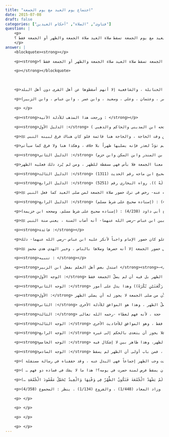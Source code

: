 ```yaml
---
title: "اجتماع يوم العيد مع يوم الجمعة"
date: 2015-07-08
draft: false
categories: ["فتاوى", "الصلاة", "أحكام العيدين"]
question: |
    <p>
    هل إذا اجتمع يوم العيد مع يوم الجمعة تسقط صلاة العيد صلاة الجمعة والظهر أو الجمعة فقط ؟
    </p>
answer: |
    <blockquote><strong></p>
    
    <p><strong>هل إذا اجتمع يوم العيد مع يوم الجمعة تسقط صلاة العيد صلاة الجمعة والظهر أو الجمعة فقط ؟</strong></p>
    
    <p></strong></blockquote>
    
    
    
    <p>اختلف العلماء –رحمهم الله تعالى- فيما إذا اجتمع يوم العيد مع يوم الجمعة ، فهل تسقط الجمعة عمن صلى العيد ؟ والراجح أنه يسقط حضور الجمعة عمن صلى العيد جماعة مع الإمام ، ويصلي من لم يحضر الجمعة الظهر ، وهو مذهب الحنابلة ، والشافعية إلا أنهم أسقطوها عن أهل القرى دون أهل البلد .</p>
    
    <p>قال ابن قدامة في المغني (3/242) : (وممن قال بسقوطها الشعبي ، والنخعي ، والأوزاعي ، وقيل : هذا مذهب عمر ، وعثمان ، وعلي ، وسعيد ، وابن عمر ، وابن عباس ، وابن الزبير) .</p>
    
    <p> </p>
    
    <p><strong>ورجحت هذا المذهب للأدلة الآتية : </strong></p>
    
    <p><strong>الدليل الأول :</strong> عَنْ إِيَاسِ بْنِ أَبِي رَمْلَةَ الشَّامِيِّ قَالَ : (( شَهِدْتُ مُعَاوِيَةَ بْنَ أَبِي سُفْيَانَ وَهُوَ يَسْأَلُ زَيْدَ بْنَ أَرْقَمَ قَالَ : أَشَهِدْتَ مَعَ رَسُولِ اللهِ ﷺ عِيدَيْنِ اجْتَمَعَا فِي يَوْمٍ ؟ قَالَ : نَعَمْ . قَالَ : فَكَيْفَ صَنَعَ ؟ قَالَ : صَلَّى الْعِيدَ ، ثُمَّ رَخَّصَ فِي الْجُمُعَةِ ، فَقَالَ : مَنْ شَاءَ أَنْ يُصَلِّيَ فَلْيُصَلِّ)). رواه أبو داود رقم الحديث (904) ، وابن ماجه رقم الحديث (1300) . وقال الشيخ الألباني في صحيح أبي داود (4/237) : (حديث صحيح ، وصححه ابن المديني والحاكم والذهبي )</p>
    
    <p>وجه الاستدلال : أن النبي ﷺ رخص في عدم حضور الجمعة ، ولم يفرق بين أهل القرى وغيرهم ، بل ظاهره أنه خطاب لأهل المدينة وغيرهم ، ولا يجوز تأخير البيان عن وقت الحاجة ، والحاجة هنا قائمة فلو كان هناك فرق لبينه النبي ﷺ .</p>
    
    <p>وأيضا ليس في الحديث أنه أسقط الظهر بل أسقط حضور صلاة الجمعة فقط ، وسقوط الجمعة لا يستلزم سقوط الظهر ، بل المعلوم أن الجمعة إذا لم تؤدّ لعذر فإنه يصليها ظهراً بلا خلاف ، وهكذا هنا ولا فرق كما سيأتي .</p>
    
    <p><strong>الدليل الثاني :</strong> عَنْ أَبِي هُرَيْرَةَ –رضي الله عنه- عَنْ رَسُولِ اللهِ ﷺ أَنَّهُ قَالَ : ((قَدِ اجْتَمَعَ فِي يَوْمِكُمْ هَذَا عِيدَانِ فَمَنْ شَاءَ أَجْزَأَهُ مِنَ الْجُمُعَةِ وَإِنَّا مُجَمِّعُونَ)) . رواه أبو داود رقم الحديث (1159) . وقال الشيخ الألباني في صحيح أبي داود (4/322) : (إسناده صحيح ، وكذا قال البيهقي والعسقلاني ، وقال الدارقطني: ” إسناد حسن ثابت “، وصححه أيضا ابن المنذر وابن السكن وابن حزم)</p>
    
    <p>وجه الاستدلال : أن النبي ﷺ بين أن من صلى العيد فقد أجزأه عن حضور صلاة الجمعة ، ولم يفرق بين أهل القرى وغيرهم ، وقوله : ((وَإِنَّا مُجَمِّعُونَ)) فيه دليل على أن الظهر لم تسقط ، لأنه لو سقطت لترك النبي ﷺ صلاة الجمعة ، فمعناه أن من أراد أن يصلي معنا الجمعة فلا بأس فهي مسقطة للظهر ، ومن لم يُرد ذلك فعليه الظهر .</p>
    
    <p><strong>الدليل الثالث :</strong> عَنْ ابْنِ عَبَّاسٍ –رضي الله عنهما- عَنْ رَسُولِ اللهِ ﷺ أَنَّهُ قَالَ : ((اجْتَمَعَ عِيدَانِ فِي يَوْمِكُمْ هَذَا فَمَنْ شَاءَ أَجْزَأَهُ مِنْ الْجُمُعَةِ وَإِنَّا مُجَمِّعُونَ إِنْ شَاءَ اللهُ )) . رواه ابن ماجه رقم الحديث (1301) . صحيح ابن ماجه رقم الحديث (1311)</p>
    
    <p><strong>الدليل الرابع :</strong> عن أَبي عُبَيْدٍ مَوْلَى ابْنِ أَزْهَرَ قَالَ : ((شَهِدْتُ الْعِيدَ مَعَ عُثْمَانَ بْنِ عَفَّانَ فَكَانَ ذَلِكَ يَوْمَ الْجُمُعَةِ ، فَصَلَّى قَبْلَ الْخُطْبَةِ ، ثُمَّ خَطَبَ فَقَالَ : يَا أَيُّهَا النَّاسُ إِنَّ هَذَا يَوْمٌ قَدْ اجْتَمَعَ لَكُمْ فِيهِ عِيدَانِ فَمَنْ أَحَبَّ أَنْ يَنْتَظِرَ الْجُمُعَةَ مِنْ أَهْلِ الْعَوَالِي فَلْيَنْتَظِرْ وَمَنْ أَحَبَّ أَنْ يَرْجِعَ فَقَدْ أَذِنْتُ لَهُ )). رواه البخاري رقم (5251)</p>
    
    <p>وجه الاستدلال : أن عثمان –رضي الله عنه- رخص في ترك حضور صلاة الجمعة لمن صلى العيد كما فعل النبي ﷺ .</p>
    
    <p><strong>الدليل الرابع :</strong> عَنْ عَطَاءِ بْنِ أَبِي رَبَاحٍ قَالَ : (( صَلَّى بِنَا ابْنُ الزُّبَيْرِ فِي يَوْمِ عِيدٍ فِي يَوْمِ جُمُعَةٍ أَوَّلَ النَّهَارِ ، ثُمَّ رُحْنَا إِلَى الْجُمُعَةِ فَلَمْ يَخْرُجْ إِلَيْنَا فَصَلَّيْنَا وُحْدَانًا ، وَكَانَ ابْنُ عَبَّاسٍ بِالطَّائِفِ فَلَمَّا قَدِمَ ذَكَرْنَا ذَلِكَ لَهُ فَقَالَ : أَصَابَ السُّنَّةَ)) . رواه أبو داود رقم الحديث (1073) . وقال الشيخ الألباني في صحيح أبي داود (4/322) : (إسناده صحيح على شرط مسلم)</p>
    
    <p>وعن عَطَاء قَالَ : (( اجْتَمَعَ يَوْمُ جُمُعَةٍ وَيَوْمُ فِطْرٍ عَلَى عَهْدِ ابْنِ الزُّبَيْرِ فَقَالَ : عِيدَانِ اجْتَمَعَا فِي يَوْمٍ وَاحِدٍ ، فَجَمَعَهُمَا جَمِيعًا فَصَلَّاهُمَا رَكْعَتَيْنِ بُكْرَةً لَمْ يَزِدْ عَلَيْهِمَا حَتَّى صَلَّى الْعَصْرَ)) . رواه أبو داود رقم الحديث (1074) . وقال الشيخ الألباني في صحيح أبي داود (4/238) : (إسناده صحيح على شرط مسلم، وصححه ابن خزيمة)</p>
    
    <p>وجه الاستدلال : أن ابن الزبير –رضي الله عنه- صلى العيد ، ثم لم يحضر لصلاة الجمعة ، فبين ابن عباس –رضي الله عنهما- أنه أصاب السنة ، يعني سنة النبي ﷺ .</p>
    
    <p><strong>فائدة :</strong></p>
    
    <p>في هذا الأثر دليل على استحباب حضور الإمام للجمعة يوم العيد ، ولا يجب عليه ذلك، وهو رواية عن الإمام أحمد وغيره ينظر : المغني (3/242) فإن ابن الزبير –رضي الله عنه- كان هو الإمام ولم يحضر ، وصوبه ابن عباس –رضي الله عنهما- فلو كان حضور الإمام واجباً لأنكر عليه ابن عباس –رضي الله عنهما- ذلك.</p>
    
    <p>إلا أنه ينبغي أن يعلم أنه إذا كان في تخلف الإمام عن الجمعة مفسدة فيجب عليه الحضور ، أو يعين غيره لينوب عنه ، فالنبي ﷺ رخص في حضور الجمعة إلا أنه حضرها وصلاها بالناس ، وخير الهدي هدي محمدٍ ﷺ .</p>
    
    <p><strong>تنبيه : </strong></p>
    
    <p><strong>استدل بعض أهل العلم بفعل ابن الزبير </strong><strong>–</strong><strong>رضي الله عنه- على سقوط الظهر أيضاً </strong>، وهذا الاستدلال مردود من وجوه :</p>
    
    <p><strong>الوجه الأول :</strong> ليس في أثر ابن الزبير –رضي الله عنه- أنه لم يصلّ الظهر بل فيه أن لم يصلّ الجمعة فقط .</p>
    
    <p><strong>الوجه الثاني :</strong> الأثر فيه : ((فَجَمَعَهُمَا جَمِيعًا فَصَلَّاهُمَا رَكْعَتَيْنِ بُكْرَةً)) وهذا يدل على أمور :</p>
    
    <p><strong>الأول :</strong> أنه جمع الجمعة إلى العيد وصلاهما ركعتين ، وهذا باطل قطعاً لأن صلاة الجمعة غير صلاة العيد ، فلا يصح جمعهما ، وأيضاً لو كان المراد بأنه جمع الجمعة إلى العيد فإنه يدل على أن حضور الجمعة لم يسقط إلا لمن نوى الجمع بين الجمعة والعيد ، وهذا باطل مخالف للأدلة السابقة ، فلو أن شخصاً صلى العيد مع الجماعة ولم ينو إليها الجمعة لم يجز له التخلف عن صلاة الجمعة ، وهذا عين الباطل ،  وأيضا جاء في نفس الأثر ((ثُمَّ رُحْنَا إِلَى الْجُمُعَةِ فَلَمْ يَخْرُجْ إِلَيْنَا فَصَلَّيْنَا وُحْدَانًا)) فلو كانت الجمعة جمعت مع العيد فكيف صلوا وحداناً الظهر ، لأن من صلى الجمعة لا يجوز له أن يصلي الظهر .</p>
    
    <p><strong>الثاني :</strong> أنه صلى العيد وجمع في نيته أنه لن يحضر الجمعة ، وأنه لن يصليها في هذا اليوم ، وليس في هذا أنه لم يصلّ الظهر ، وهذا هو الموافق للأدلة الأخرى .</p>
    
    <p><strong>الثالث :</strong> أن هذا فهم عطاء –رحمه الله تعالى- وليس بحجة ، ففهم عطاء من قول ابن الزبير –رضي الله عنه- : ((عِيدَانِ اجْتَمَعَا فِي يَوْمٍ وَاحِدٍ)) أنه جمع بين الجمعة والعيد وعليه فهذا مسقط للظهر ، ولهذا قال : ((فَجَمَعَهُمَا جَمِيعًا فَصَلَّاهُمَا رَكْعَتَيْنِ بُكْرَةً لَمْ يَزِدْ عَلَيْهِمَا حَتَّى صَلَّى الْعَصْرَ)) ، وليس في هذا حجة ، لأنه فهم لعطاء -رحمه الله تعالى- .</p>
    
    <p><strong>الوجه الثالث :</strong> أن قول ابن عباس –رضي الله عنهما- : ((أَصَابَ السُّنَّةَ)) في تركه حضور الجمعة ، وليس في ترك الظهر كما يدل السياق ، فلا دلالة فيه ، إذ لو كان المراد أنه أصاب السنة في تركه الجمعة والظهر لبينه ابن عباس –رضي الله عنهما- بقوله أو فعله ، ولأنكر على من صلى الظهر ممن كان في المسجد بأنهم ما أصابوا السنة لأن عطاء قال : ((ثُمَّ رُحْنَا إِلَى الْجُمُعَةِ فَلَمْ يَخْرُجْ إِلَيْنَا فَصَلَّيْنَا وُحْدَانًا)) ، فدل هذا على أنه أصاب السنة في تركه الجمعة فقط ، وهو الموافق للأحاديث الأخرى .</p>
    
    <p><strong>الوجه الرابع :</strong> أنه لو سلم جدلا أن ابن الزبير –رضي الله عنه-فعل ذلك ، وهذا في غاية البعد ، وليس في الأثر ما يدل عليه ، فإن غيره من الصحابة –رضي الله عنهم- خالفوه ، والأحاديث المرفوعة تؤيدهم ، فلم يثبت عن النبي ﷺ أن رخص في الظهر أو هو لم يصلها ، وإنما ثبت خلاف ذلك ، والذي رخص فيه النبي ﷺ هو حضور الجمعة فقط فلا يجوز أن يتعدى بالحكم إلى غيره .</p>
    
    <p><strong>الوجه الخامس :</strong> أن صلاة العيد مسقطة للاجتماع للجمعة ، ولا يدل ذلك على أن الاجتماع للجمعة إذا سقط سقطت الظهر ، فإن الجمعة إذا سقطت للعذر وجبت الظهر، وهذا ظاهر بين لا إشكال فيه .</p>
    
    <p><strong>الوجه السادس :</strong> أن النبي ﷺ صلى بأصحابه الجمعة في يوم العيد ، وقال: ((وَإِنَّا مُجَمِّعُونَ)) فهذا دليل ظاهر على أن الظهر لم تسقط ، لأن النبي ﷺ صلى الجمعة ليؤكد أن الجمعة لم تسقط وإنما سقط وجوب حضورها ، وهو الرخصة ، فإذا كانت الجمعة لم تسقط وإنما الرخصة في عدم حضورها فقط ، فمن باب أولى أن الظهر لم يسقط .</p>
    
    <p>قال الصنعاني سبل السلام (2/53)  : (ولا يخفى أن عطاءاً أخبر أنه لم يخرج ابن الزبير لصلاة الجمعة ، وليس ذلك بنص قاطع أنه لم يصل الظهر في منزله ، فالجزم بأن مذهب ابن الزبير سقوط صلاة الظهر في يوم الجمعة يكون عيداً على من صلى صلاة العيد لهذه الرواية غير صحيح لاحتمال أنه صلى الظهر في منزله ، بل في قول عطاء أنهم صلوا وحدانا أي الظهر ما يشعر بأنه لا قائل بسقوطه ، ولا يقال : أن مراده صلوا الجمعة وحدانا فإنها لا تصح إلا جماعة إجماعاً ، ثم القول بأن الأصل في يوم الجمعة صلاة الجمعة والظهر بدل عنها قول مرجوح بل الظهر هو الفرض الأصلي المفروض ليلة الإسراء والجمعة متأخر فرضها ، ثم إذا فاتت وجب الظهر إجماعاً فهي البدل عنه ، وقد حققناه في رسالة مستقلة ) .</p>
    
    <p>وقال ابن عبد البر التمهيد (10/270): (ليس في حديث ابن الزبير بيان أنه صلى مع صلاة العيد ركعتين للجمعة ، وأي الأمرين كان فإن ذلك أمر متروك مهجور ، وإن كان لم يصل مع صلاة العيد غيرها حتى العصر فإن الأصول كلّها تشهد بفساد هذا القول لأن الفرضين إذا اجتمعا في فرض واحد لم يسقط أحدهما ، فكيف أن يسقط فرض لسنة حضرت في يومه؟! هذا ما لا يشك في فساده ذو فهم … ) .</p>
    
    <p>وقال شيخ الإسلام ابن تيمية مجموع الفتاوى (24/210) : (الصَّحِيحُ أَنَّ مَنْ شَهِدَ الْعِيدَ سَقَطَتْ عَنْهُ الْجُمُعَةُ لَكِنْ عَلَى الْإِمَامِ أَنْ يُقِيمَ الْجُمُعَةَ لِيَشْهَدَهَا مَنْ شَاءَ شُهُودَهَا وَمَنْ لَمْ يَشْهَدْ الْعِيدَ . وَهَذَا هُوَ الْمَأْثُورُ عَنْ النَّبِيِّ ﷺ وَأَصْحَابِهِ : كَعُمَرِ وَعُثْمَانَ وَابْنِ مَسْعُودٍ وَابْنِ عَبَّاسٍ وَابْنِ الزُّبَيْرِ وَغَيْرِهِمْ . وَلَا يُعْرَفُ عَنْ الصَّحَابَةِ فِي ذَلِكَ خِلَافٌ … وَأَيْضًا فَإِنَّهُ إذَا شَهِدَ الْعِيدَ حَصَلَ مَقْصُودُ الِاجْتِمَاعِ ، ثُمَّ إنَّهُ يُصَلِّي الظُّهْرَ إذَا لَمْ يَشْهَدْ الْجُمُعَةَ فَتَكُونُ الظُّهْرُ فِي وَقْتِهَا وَالْعِيدُ يُحَصِّلُ مَقْصُودَ الْجُمُعَةِ …) .</p>
    
    <p>ينظر : المغني (3/242) ، ومسائل عبد الله رقم المسألة (482) ، والمحرر (1/159) ، والاختيارات الفقهية ص (81) ، ومجموع فتاوى شيخ الإسلام (24/210) ، وزاد المعاد (1/448) ، والفروع (1/134) . ينظر : المجموع (4/358)</p>
    
    <p> </p>
    
    <p> </p>
    
    <p> </p>
    
    <p> </p>
---
```


